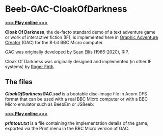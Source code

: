 # Beeb-GAC-CloakOfDarkness
[**>>> Play online <<<**](http://bbcmicro.co.uk//jsbeeb/play.php?autoboot&disc=https://raw.githubusercontent.com/ahope1/Beeb-GAC-CloakOfDarkness/main/CloakOfDarknessGAC.ssd)

**Cloak Of Darkness**, the de-facto standard demo of a text adventure game or work of interactive fiction (IF), is implemented here in [Graphic Adventure Creator](https://en.wikipedia.org/wiki/Graphic_Adventure_Creator) (GAC) for the 8-bit BBC Micro computer. 

GAC was originally developed by [Sean Ellis](https://www.skeptic.org.uk/2020/11/sean-ellis-1966-2020/) (1966-2020), RIP.

Cloak Of Darkness was originally designed and implemented (in other IF systems) by [Roger Firth](https://mipmip.org/IFrescue/rf/).


## The files

***CloakOfDarknessGAC.ssd*** is a bootable disc-image file in Acorn DFS format that can be used with a real BBC Micro computer or with a BBC Micro emulator such as BeebEm or JSBeeb:

[**>>> Play online <<<**](http://bbcmicro.co.uk//jsbeeb/play.php?autoboot&disc=https://raw.githubusercontent.com/ahope1/Beeb-GAC-CloakOfDarkness/main/CloakOfDarknessGAC.ssd)

***printout.txt*** is a file containing the implementation details of the game, exported via the Print menu in the BBC Micro version of GAC. 

